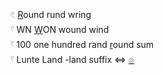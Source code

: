 𓏲 [R](R)ound rund wring  
𓍢 WN [W](w)ON wound wind  
𓍢 100 one hundred rand [r](R)ound sum  
𓍢 Lunte Land -land suffix ⇔ [𓊖](𓊖)  


